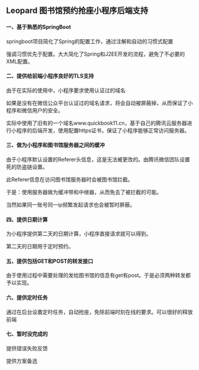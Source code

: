 ## Leopard 图书馆预约抢座小程序后端支持

#### 一、基于熟悉的SpringBoot

springboot项目简化了Spring的配置工作，通过注解和自动的习惯式配置

强调习惯优先于配置。大大简化了Spring和J2EE开发的流程，避免了不必要的XML配置。

#### 二、提供给前端小程序良好的TLS支持

由于在实际的使用中，小程序要求使用认证过的域名

如果是没有在微信公众平台认证过的域名请求，将会自动被屏蔽掉，从而保证了小程序和微信用户的安全。

实际中使用了旧有的一个域名www.quickbook11.cn，基于自己的腾讯云服务器进行小程序的后端开发，使用配置https证书，保证了小程序能够正常访问服务器。

#### 三、做为小程序和图书馆服务器之间的缓冲

由于小程序默认设置的Referer头信息，这是无法被更改的。由腾讯微信团队设置死的防盗链设置。

此Referer信息在访问图书馆服务器时会被图书馆拦截。

于是：使用服务器做为缓冲带和中继器，从而免去了被拦截的可能。

当然如果同一账号同一ip频繁发起请求也会被暂时屏蔽。



#### 四、提供日期计算

为小程序提供第二天的日期计算，小程序直接请求就可以得到。

第二天的日期用于定时预约。

#### 五、提供包括GET和POST的转发接口

由于使用过程中需要处理的发给图书馆的信息有get有post。于是必须两种转发都予以实现。



#### 六、提供定时任务

通过在后台设置定时任务，自动抢座，免除前端时刻在线的要求。可以很好的释放前端

#### 七、暂时没完成的

提供错误失败反馈

提供方案备选



